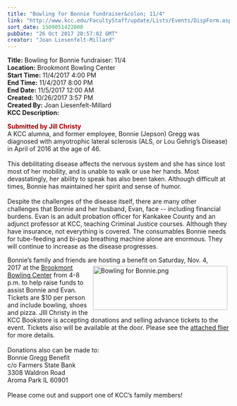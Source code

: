 ```yaml
---
title: "Bowling for Bonnie fundraiser&colon; 11/4"
link: "http://www.kcc.edu/FacultyStaff/update/Lists/Events/DispForm.aspx?ID=1018"
sort_date: 1509051422000
pubDate: "26 Oct 2017 20:57:02 GMT"
creator: "Joan Liesenfelt-Millard"
---
```


<div><b>Title:</b> Bowling for Bonnie fundraiser: 11/4</div>
<div><b>Location:</b> Brookmont Bowling Center </div>
<div><b>Start Time:</b> 11/4/2017 4:00 PM</div>
<div><b>End Time:</b> 11/4/2017 8:00 PM</div>
<div><b>End Date:</b> 11/5/2017 12:00 AM</div>
<div><b>Created:</b> 10/26/2017 3:57 PM</div>
<div><b>Created By:</b> Joan Liesenfelt-Millard</div>
<div><b>KCC Description:</b> <div class="ExternalClassC192CE675F4446F9AD0C851B9CB2BCC3"><p><span style="color:#ff0000"><span style="color:#ff0000">​</span></span><span style="color:darkred"><span style="color:#990000"><strong><span>Submitted by Jill Christy</span></strong></span><br /></span>A KCC alumna, and former employee, Bonnie (Jepson) Gregg was diagnosed with amyotrophic lateral sclerosis (ALS, or Lou Gehrig’s Disease) in April of 2016 at the age of 46.<br /><br />This debilitating disease affects the nervous system and she has since lost most of her mobility, and is unable to walk or use her hands. Most devastatingly, her ability to speak has also been taken. Although difficult at times, Bonnie has maintained her spirit and sense of humor.<br /><br />Despite the challenges of the disease itself, there are many other challenges that Bonnie and her husband, Evan, face -- including financial burdens. Evan is an adult probation officer for Kankakee County and an adjunct professor at KCC, teaching Criminal Justice courses. Although they have insurance, not everything is covered. The consumables Bonnie needs for tube-feeding and bi-pap breathing machine alone are enormous. They will continue to increase as the disease progresses.<br /></p>
<p>Bonnie’s family and friends are hosting a benefit on Saturday, Nov. 4, <br /><img alt="Bowling for Bonnie.png" src="/FacultyStaff/update/Documents/bowling-for-bonnie-med.png" style="height:100px;width:305px;vertical-align:auto;float:right;margin:5px" />2017 at the <a href="http://brookmontbowlingcenter.com/">Brookmont Bowling Center</a> from 4-8 p.m. to help raise funds to assist Bonnie and Evan. Tickets are $10 per person and include bowling, shoes and pizza. JIll Christy in the KCC Bookstore is accepting donations and selling advance tickets to the event. Tickets also will be available at the door. Please see the <a href="/FacultyStaff/update/Documents/Bowling-Bonnie.pdf">attached flier </a>for more details.<br /><br />Donations also can be made to:<br />Bonnie Gregg Benefit<br />c/o Farmers State Bank<br />3308 Waldron Road<br />Aroma Park IL 60901<br /><br />Please come out and support one of KCC’s family members!</p></div></div>
